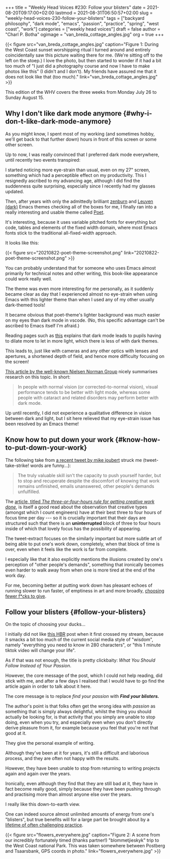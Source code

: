 +++
title = "Weekly Head Voices #230: Follow your blisters"
date = 2021-08-20T09:17:00+02:00
lastmod = 2021-08-31T06:50:57+02:00
slug = "weekly-head-voices-230-follow-your-blisters"
tags = ["backyard philosophy", "dark mode", "emacs", "passion", "practice", "spring", "west coast", "work"]
categories = ["weekly head voices"]
draft = false
author = "Charl P. Botha"
ogimage = "van_breda_cottage_angles.jpg"
org = true
+++

{{< figure src="van_breda_cottage_angles.jpg" caption="Figure 1: During the West Coast sunset worshipping ritual I turned around and entirely coincidentally saw this picture waiting there for me. (We're sitting off to the left on the stoep.) I love the photo, but then started to wonder if it had a bit too much of \"I just did a photography course and now I have to make photos like this\" (I didn't and I don't). My friends have assured me that it does not look like that (too much)." link="van_breda_cottage_angles.jpg" >}}

This edition of the WHV covers the three weeks from Monday July 26 to Sunday August 15.


## Why I don't like dark mode anymore {#why-i-don-t-like-dark-mode-anymore}

As you might know, I spent most of my working (and sometimes hobby, we'll get
back to that further down) hours in front of this screen or some other screen.

Up to now, I was really convinced that I preferred dark mode everywhere, until
recently two events transpired:

I started noticing more eye-strain than usual, even on my 27" screen, something
which had a perceptible effect on my productivity. This I resignedly ascribed
to my advancing age, although I did find the suddenness quite surprising,
especially since I recently had my glasses updated.

Then, after years with only the admittedly brilliant [zenburn](https://github.com/bbatsov/zenburn-emacs) and [Leuven (dark)](https://github.com/fniessen/emacs-leuven-theme)
Emacs themes checking all of the boxes for me, I finally ran into a really
interesting and usable theme called [Poet](https://github.com/kunalb/poet).

It's interesting, because it uses variable pitched fonts for everything but
code, tables and elements of the fixed width domain, where most Emacs fonts
stick to the traditional all-fixed-width approach.

It looks like this:

{{< figure src="20210822-poet-theme-screenshot.png" link="20210822-poet-theme-screenshot.png" >}}

You can probably understand that for someone who uses Emacs almost primarily
for technical notes and other writing, this book-like appearance could work
really well.

The theme was even more interesting for me personally, as it suddenly became
clear as day that I experienced almost no eye-strain when using Emacs with this
lighter theme than when I used any of my other usually dark-themed tools!

It became obvious that poet-theme's lighter background was much easier on my
eyes than dark mode in vscode. (No, this specific advantage can't be ascribed
to Emacs itself I'm afraid.)

Reading pages such as [this](https://www.allaboutvision.com/digital-eye-strain/is-dark-mode-better-for-eyes/) explains that dark mode leads to pupils having to
dilate more to let in more light, which there is less of with dark themes.

This leads to, just like with cameras and any other optics with lenses and
apertures, a shortened depth of field, and hence more difficulty focusing on
the screen!

[This article by the well-known Nielsen Norman Group](https://www.nngroup.com/articles/dark-mode/) nicely summarises research
on this topic. In short:

> In people with normal vision (or corrected-to-normal vision), visual
> performance tends to be better with light mode, whereas some people with
> cataract and related disorders may perform better with dark mode.

Up until recently, I did not experience a qualitative difference in vision
between dark and light, but I sit here relieved that my eye-strain issue has
been resolved by an Emacs theme!


## Know how to put down your work {#know-how-to-put-down-your-work}

The following take from [a recent tweet by mike joubert](https://twitter.com/brandsrock/status/1426163442256330753) struck me
(tweet-take-strike! words are funny...):

> The truly valuable skill isn't the capacity to push yourself harder, but to
> stop and recuperate despite the discomfort of knowing that work remains
> unfinished, emails unanswered, other people's demands unfulfilled.

The [article, titled _The three-or-four-hours rule for getting creative work
done_](https://www.oliverburkeman.com/fourhours), is itself a good read about the observation that creative types (amongst
which I count engineers) have at their best three to four hours of focus time
per day --- so it is crucially important that their days are structured such
that there is an **uninterrupted** block of three to four hours inside of which
that lovely focus has the possibility of appearing.

The tweet-extract focuses on the similarly important but more subtle art of
being able to put one's work down, completely, when that block of time is over,
even when it feels like the work is far from complete.

I especially like that it also explicitly mentions the illusions created by
one's perception of "other people's demands", something that ironically becomes
even harder to walk away from when one is more tired at the end of the work
day.

For me, becoming better at putting work down has pleasant echoes of running
slower to run faster, of emptiness in art and more broadly, [choosing fewer f\*cks
to give](https://zenhabits.net/work-less/).


## Follow your blisters {#follow-your-blisters}

On the topic of choosing your ducks...

I initially did not like [this HBR](https://hbr.org/2020/11/what-you-should-follow-instead-of-your-passion) post when it first crossed my stream, because
it smacks a bit too much of the current social media style of "wisdom", namely
"everything you need to know in 280 characters", or "this 1 minute tiktok video
will change your life".

As if that was not enough, the title is pretty clickbaity: _What You Should
Follow Instead of Your Passion_.

However, the core message of the post, which I could not help reading, did
stick with me, and after a few days I realised that I would have to go find the
article again in order to talk about it here.

The core message is to replace _find your passion_ with **_Find your blisters._**

The author's point is that folks often get the wrong idea with _passion_ as
something that is simply always delightful, whilst the thing you should
actually be looking for, is that activity that you simply are unable to stop
doing, even when you try, and especially even when you don't directly derive
pleasure from it, for example because you feel that you're not that good at it.

They give the personal example of writing.

Although they've been at it for years, it's still a difficult and laborious
process, and they are often not happy with the results.

However, they have been unable to stop from returning to writing projects again
and again over the years.

Ironically, even although they find that they are still bad at it, they have in
fact become really good, simply because they have been pushing through and
practising more than almost anyone else over the years.

I really like this down-to-earth view.

One can indeed source almost unlimited amounts of energy from one's "blisters",
but true benefits will for a large part be brought about by a [lifetime of often
challenging practice](/tags/practice/).

{{< figure src="flowers_everywhere.jpg" caption="Figure 2: A scene from our incredibly fortunately timed (thanks partner!) \"blommetjieskyk\" trip to the West Coast national Park. This was taken somewhere between Postberg and Tsaarsbank, GPS coords in photo." link="flowers_everywhere.jpg" >}}
